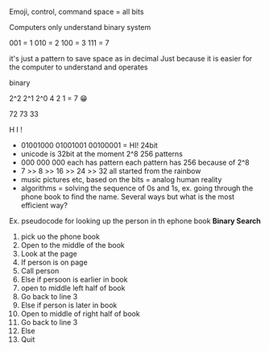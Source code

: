 Emoji, control, command space = all bits

Computers only understand binary system

001 = 1
010 = 2
100 = 3
111 = 7

it's just a pattern to save space as in decimal
Just because it is easier for the computer to understand and operates

binary 

2^2 2^1 2^0
4   2   1         = 7  😁

72 73 33

H I !

- 01001000  01001001  00100001  = HI!  24bit
- unicode is 32bit at the moment 2^8 256 patterns
- 000 000 000 each has pattern each pattern has 256 because of 2^8
- 7 >> 8 >> 16 >> 24 >> 32 all started from the rainbow
- music pictures etc, based on the bits = analog human reality
- algorithms = solving the sequence of 0s and 1s, ex. going through the phone book to find the name. Several ways but what is the most efficient way? 


Ex. pseudocode for looking up the person in th ephone book
**Binary Search**

1. pick uo the phone book
2. Open to the middle of the book
3. Look at the page
4.  If person is on page
5.    Call person
6. Else if persoon is earlier in book
7.    open to middle left half of book
8.    Go back to line 3
9. Else if person is later in book
10.   Open to middle of right half of book
11.   Go back to line 3
12. Else
13. Quit